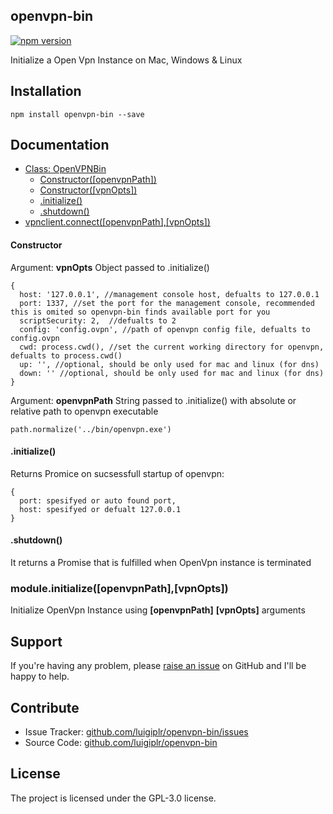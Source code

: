 openvpn-bin
--------------

[![npm version](https://badge.fury.io/js/openvpn-bin.svg)](http://badge.fury.io/js/openvpn-bin)

Initialize a Open Vpn Instance on Mac, Windows & Linux

Installation
------------

``` 
npm install openvpn-bin --save
```

Documentation
-------------

* [Class: OpenVPNBin](#openvpnbin)
  * [Constructor([openvpnPath])](#openvpnbin_constructor)
  * [Constructor([vpnOpts])](#openvpnclient_constructor)
  * [.initialize()](#openvpnclient_initialize)
  * [.shutdown()](#openvpnclient_shutdown)
* [vpnclient.connect([openvpnPath],[vpnOpts])](#module_initialize)


<a name="openvpnclient_constructor"></a>
#### Constructor

Argument: **vpnOpts** Object passed to .initialize()

```
{
  host: '127.0.0.1', //management console host, defualts to 127.0.0.1 
  port: 1337, //set the port for the management console, recommended this is omited so openvpn-bin finds available port for you
  scriptSecurity: 2,  //defualts to 2
  config: 'config.ovpn', //path of openvpn config file, defualts to config.ovpn
  cwd: process.cwd(), //set the current working directory for openvpn, defualts to process.cwd()
  up: '', //optional, should be only used for mac and linux (for dns)
  down: '' //optional, should be only used for mac and linux (for dns)
}
```

Argument: **openvpnPath** String passed to .initialize() with absolute or relative path to openvpn executable

```
path.normalize('../bin/openvpn.exe')
```

<a name="openvpnclient_initialize"></a>
#### .initialize()

Returns Promice on sucsessfull startup of openvpn:

```
{
  port: spesifyed or auto found port,
  host: spesifyed or defualt 127.0.0.1
}
```

<a name="openvpnclient_disconnect"></a>
#### .shutdown()

It returns a Promise that is fulfilled when OpenVpn instance is terminated


<a name="module_initialize"></a>
### module.initialize([openvpnPath],[vpnOpts]) 

Initialize OpenVpn Instance using **[openvpnPath]** **[vpnOpts]** arguments



Support
-------

If you're having any problem, please [raise an issue](https://github.com/luigiplr/openvpn-bin/issues/new) on GitHub and I'll  be happy to help.

Contribute
----------

- Issue Tracker: [github.com/luigiplr/openvpn-bin/issues](https://github.com/luigiplr/openvpn-binn/issues)
- Source Code: [github.com/luigiplr/openvpn-bin](https://github.com/luigiplr/openvpn-bin)



License
-------

The project is licensed under the GPL-3.0 license.
